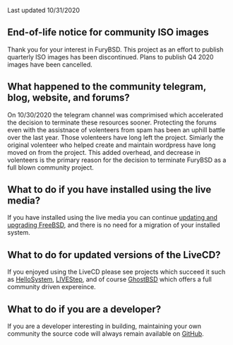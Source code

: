 Last updated 10/31/2020

## End-of-life notice for community ISO images
Thank you for your interest in FuryBSD.  This project as an effort to publish quarterly ISO images has been discontinued.  Plans to publish Q4 2020 images have been cancelled.

## What happened to the community telegram, blog, website, and forums?
On 10/30/2020 the telegram channel was comprimised which accelerated the decision to terminate these resources sooner.  Protecting the forums even with the assistnace of volenteers from spam has been an uphill battle over the last year.  Those volenteers have long left the project.  Simiarly the original volenteer who helped create and maintain wordpress have long moved on from the project.  This added overhead, and decrease in volenteers is the primary reason for the decision to terminate FuryBSD as a full blown community project.  

## What to do if you have installed using the live media?
If you have installed using the live media you can continue [updating and upgrading FreeBSD](https://www.freebsd.org/doc/handbook/updating-upgrading.html), and there is no need for a migration of your installed system.  

## What to do for updated versions of the LiveCD?
If you enjoyed using the LiveCD please see projects which succeed it such as [HelloSystem](https://github.com/helloSystem/ISO), [LIVEStep](https://github.com/probonopd/LIVEstep), and of course [GhostBSD](http://www.ghostbsd.org) which offers a full community driven expereince.  

## What to do if you are a developer?
If you are a developer interesting in building, maintaining your own community the source code will always remain available on [GitHub](https://github.com/furybsd/furybsd-livecd).
